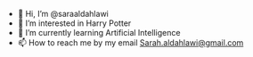 - 👋 Hi, I’m @saraaldahlawi
- 👀 I’m interested in Harry Potter
- 🌱 I’m currently learning Artificial Intelligence 
- 📫 How to reach me by my email Sarah.aldahlawi@gmail.com

<!---
saraaldahlawi/saraaldahlawi is a ✨ special ✨ repository because its `README.md` (this file) appears on your GitHub profile.
You can click the Preview link to take a look at your changes.
--->
